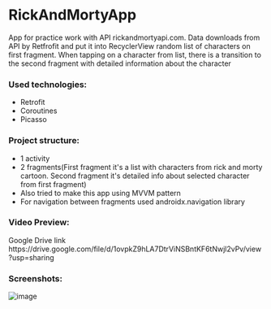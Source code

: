 # RickAndMortyApp

App for practice work with API rickandmortyapi.com. Data downloads from API by Retfrofit and put it into RecyclerView random list of characters on first fragment. When tapping on a character from list, there is a transition to the second fragment with detailed information about the character

<h3>Used technologies:</h1>
<ul> 
  <li>Retrofit</li>
  <li>Coroutines</li>
  <li>Picasso</li>
</ul>  

<h3>Project structure:</h1>
<ul> 
<li>1 activity</li> 
<li>2 fragments(First fragment it's a list with characters from rick and morty cartoon. Second fragment it's detailed info about selected character from first fragment)</li> 
<li>Also tried to make this app using MVVM pattern</li> 
<li>For navigation between fragments used androidx.navigation library</li>
</ul>  




<h3>Video Preview:</h3> Google Drive link https://drive.google.com/file/d/1ovpkZ9hLA7DtrViNSBntKF6tNwjl2vPv/view?usp=sharing

<h3>Screenshots:</h3>

![image](https://user-images.githubusercontent.com/94930087/165650797-da1edc69-6792-4cb8-8eb6-142598eaf23d.png)

